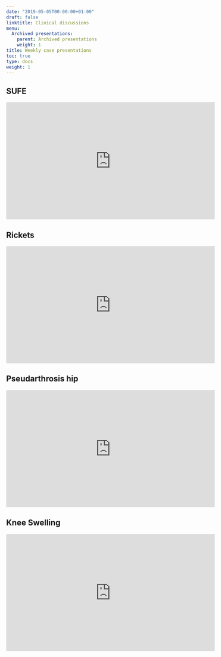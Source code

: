 ```yaml
---
date: "2019-05-05T00:00:00+01:00"
draft: false
linktitle: Clinical discussions
menu:
  Archived presentations:
    parent: Archived presentations
    weight: 1
title: Weekly case presentations
toc: true
type: docs
weight: 1
---
```

## SUFE

<iframe width="560" height="315" src="https://www.youtube.com/embed/mU7gPoeftvE" frameborder="0" allow="accelerometer; autoplay; clipboard-write; encrypted-media; gyroscope; picture-in-picture" allowfullscreen></iframe>

## Rickets

<iframe width="560" height="315" src="https://www.youtube.com/embed/nynJqXrnvdk" frameborder="0" allow="accelerometer; autoplay; clipboard-write; encrypted-media; gyroscope; picture-in-picture" allowfullscreen></iframe>

## Pseudarthrosis hip

<iframe width="560" height="315" src="https://www.youtube.com/embed/0D2lACKqmzc" frameborder="0" allow="accelerometer; autoplay; clipboard-write; encrypted-media; gyroscope; picture-in-picture" allowfullscreen></iframe>

## Knee Swelling

<iframe width="560" height="315" src="https://www.youtube.com/embed/QmYqMIcK7y4" frameborder="0" allow="accelerometer; autoplay; clipboard-write; encrypted-media; gyroscope; picture-in-picture" allowfullscreen></iframe>